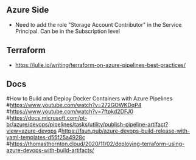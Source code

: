 ## Azure Side
- Need to add the role "Storage Account Contributor" in the Service Principal. Can be in the Subscription level

## Terraform
- https://julie.io/writing/terraform-on-azure-pipelines-best-practices/

## Docs
#How to Build and Deploy Docker Containers with Azure Pipelines
#https://www.youtube.com/watch?v=272GOWKDqP4
#https://www.youtube.com/watch?v=7ftpkd2DFJ0
#https://docs.microsoft.com/pt-br/azure/devops/pipelines/tasks/utility/publish-pipeline-artifact?view=azure-devops
#https://faun.pub/azure-devops-build-release-with-yaml-templates-d55f25a4928c
#https://thomasthornton.cloud/2020/11/02/deploying-terraform-using-azure-devops-with-build-artifacts/